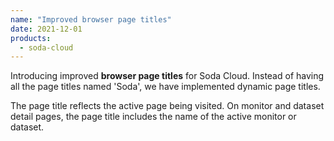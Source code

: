 ```yaml
---
name: "Improved browser page titles"
date: 2021-12-01
products:
  - soda-cloud
---
```


Introducing improved **browser page titles** for Soda Cloud. Instead of having all the page titles named 'Soda', we have implemented dynamic page titles. 

The page title reflects the active page being visited. On monitor and dataset detail pages, the page title includes the name of the active monitor or dataset.
